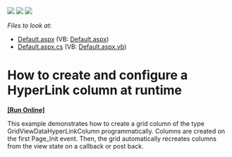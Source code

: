 <!-- default badges list -->
![](https://img.shields.io/endpoint?url=https://codecentral.devexpress.com/api/v1/VersionRange/128538710/13.1.4%2B)
[![](https://img.shields.io/badge/Open_in_DevExpress_Support_Center-FF7200?style=flat-square&logo=DevExpress&logoColor=white)](https://supportcenter.devexpress.com/ticket/details/E308)
[![](https://img.shields.io/badge/📖_How_to_use_DevExpress_Examples-e9f6fc?style=flat-square)](https://docs.devexpress.com/GeneralInformation/403183)
<!-- default badges end -->
<!-- default file list -->
*Files to look at*:

* [Default.aspx](./CS/Default.aspx) (VB: [Default.aspx](./VB/Default.aspx))
* [Default.aspx.cs](./CS/Default.aspx.cs) (VB: [Default.aspx.vb](./VB/Default.aspx.vb))
<!-- default file list end -->
# How to create and configure a HyperLink column at runtime
<!-- run online -->
**[[Run Online]](https://codecentral.devexpress.com/e308/)**
<!-- run online end -->


<p>This example demonstrates how to create a grid column of the type GridViewDataHyperLinkColumn programmatically. Columns are created on the first Page_Init event. Then, the grid automatically recreates columns from the view state on a callback or post back.</p>

<br/>


